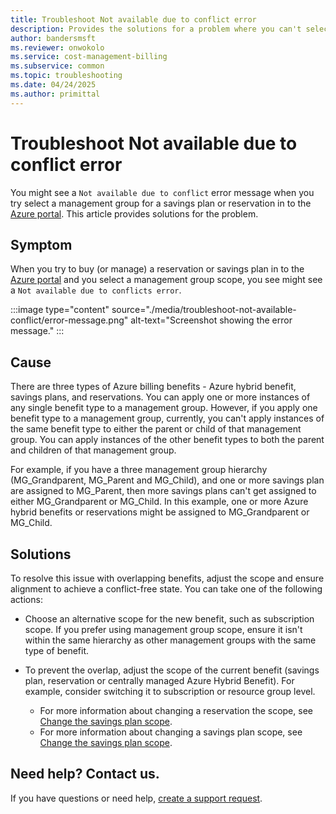 ```yaml
---
title: Troubleshoot Not available due to conflict error
description: Provides the solutions for a problem where you can't select a management group for a reservation or a savings plan.
author: bandersmsft
ms.reviewer: onwokolo
ms.service: cost-management-billing
ms.subservice: common
ms.topic: troubleshooting
ms.date: 04/24/2025
ms.author: primittal
---
```


# Troubleshoot Not available due to conflict error

You might see a `Not available due to conflict` error message when you try select a management group for a savings plan or reservation in to the [Azure portal](https://portal.azure.com/). This article provides solutions for the problem.

## Symptom

When you try to buy (or manage) a reservation or savings plan in to the [Azure portal](https://portal.azure.com/) and you select a management group scope, you see might see a `Not available due to conflicts error`.

:::image type="content" source="./media/troubleshoot-not-available-conflict/error-message.png" alt-text="Screenshot showing the error message."  :::

## Cause

There are three types of Azure billing benefits - Azure hybrid benefit, savings plans, and reservations. You can apply one or more instances of any single benefit type to a management group. However, if you apply one benefit type to a management group, currently, you can't apply instances of the same benefit type to either the parent or child of that management group. You can apply instances of the other benefit types to both the parent and children of that management group.

For example, if you have a three management group hierarchy (MG_Grandparent, MG_Parent and MG_Child), and one or more savings plan are assigned to MG_Parent, then more savings plans can't get assigned to either MG_Grandparent or MG_Child. In this example, one or more Azure hybrid benefits or reservations might be assigned to MG_Grandparent or MG_Child.

## Solutions

To resolve this issue with overlapping benefits, adjust the scope and ensure alignment to achieve a conflict-free state. You can take one of the following actions:

- Choose an alternative scope for the new benefit, such as subscription scope. If you prefer using management group scope, ensure it isn't within the same hierarchy as other management groups with the same type of benefit.
-  To prevent the overlap, adjust the scope of the current benefit (savings plan, reservation or centrally managed Azure Hybrid Benefit). For example, consider switching it to subscription or resource group level.

    - For more information about changing a reservation the scope, see [Change the savings plan scope](../reservations/manage-reserved-vm-instance.md#change-the-reservation-scope).
    - For more information about changing a savings plan scope, see [Change the savings plan scope](../savings-plan/manage-savings-plan.md#change-the-savings-plan-scope).

## Need help? Contact us.

If you have questions or need help, [create a support request](https://go.microsoft.com/fwlink/?linkid=2083458).
